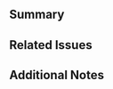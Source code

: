 ## Summary

<!-- Brief description of what this PR does -->

## Related Issues

<!-- Link any related issues using "Fixes #123" or "Addresses #123" -->

## Additional Notes

<!-- Any additional information about the implementation or decisions made -->
